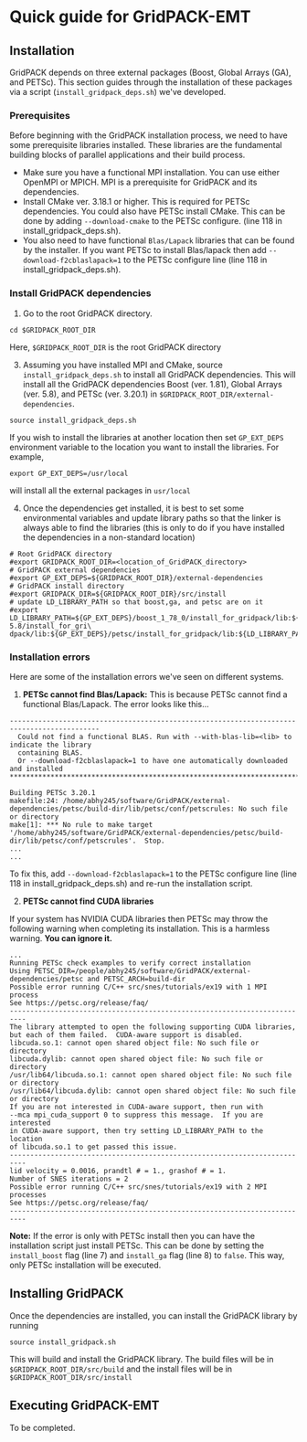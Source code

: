 # Quick guide for GridPACK-EMT
## Installation
GridPACK depends on three external packages (Boost, Global Arrays (GA), and PETSc). This section guides through the installation of these packages via a script (`install_gridpack_deps.sh`) we've developed.

### Prerequisites
Before beginning with the GridPACK installation process, we need to have some prerequisite libraries installed. These libraries are the fundamental building blocks of parallel applications and their build process.  

- Make sure you have a functional MPI installation. You can use either OpenMPI or MPICH. MPI is a prerequisite for GridPACK and its dependencies.
- Install CMake ver. 3.18.1 or higher. This is required for PETSc dependencies. You could also have PETSc install CMake. This can be done by adding `--download-cmake` to the PETSc configure. (line 118 in install_gridpack_deps.sh).
- You also need to have functional `Blas/Lapack` libraries that can be found by the installer. If you want PETSc to install Blas/lapack then add `--download-f2cblaslapack=1` to the PETSc configure line (line 118 in install_gridpack_deps.sh).

### Install GridPACK dependencies
1. Go to the root GridPACK directory.
```
cd $GRIDPACK_ROOT_DIR
```
Here, `$GRIDPACK_ROOT_DIR` is the root GridPACK directory


3. Assuming you have installed MPI and CMake, source `install_gridpack_deps.sh` to install all GridPACK dependencies. This will install all the GridPACK dependencies Boost (ver. 1.81), Global Arrays (ver. 5.8), and PETSc (ver. 3.20.1) in `$GRIDPACK_ROOT_DIR/external-dependencies`.
```
source install_gridpack_deps.sh
```

If you wish to install the libraries at another location then set `GP_EXT_DEPS` environment variable to the location you want to install the libraries. For example,
```
export GP_EXT_DEPS=/usr/local
```
will install all the external packages in `usr/local`

4. Once the dependencies get installed, it is best to set some environmental variables and update library paths so that the linker is always able to find the libraries (this is only to do if you have installed the dependencies in a non-standard location)
```
# Root GridPACK directory                                                                                        
#export GRIDPACK_ROOT_DIR=<location_of_GridPACK_directory>                      
# GridPACK external dependencies                                                                            
#export GP_EXT_DEPS=${GRIDPACK_ROOT_DIR}/external-dependencies                                                     
# GridPACK install directory                                                                                       
#export GRIDPACK_DIR=${GRIDPACK_ROOT_DIR}/src/install                                                              
# update LD_LIBRARY_PATH so that boost,ga, and petsc are on it                                                     
#export LD_LIBRARY_PATH=${GP_EXT_DEPS}/boost_1_78_0/install_for_gridpack/lib:${GP_EXT_DEPS}/ga-5.8/install_for_gri\
dpack/lib:${GP_EXT_DEPS}/petsc/install_for_gridpack/lib:${LD_LIBRARY_PATH}
```
### Installation errors
Here are some of the installation errors we've seen on different systems.
1. <b>PETSc cannot find Blas/Lapack:</b> This is because PETSc cannot find a functional Blas/Lapack. The error looks like this...
```
--------------------------------------------------------------------------------------------
  Could not find a functional BLAS. Run with --with-blas-lib=<lib> to indicate the library
  containing BLAS.
  Or --download-f2cblaslapack=1 to have one automatically downloaded and installed
*********************************************************************************************

Building PETSc 3.20.1
makefile:24: /home/abhy245/software/GridPACK/external-dependencies/petsc/build-dir/lib/petsc/conf/petscrules: No such file or directory
make[1]: *** No rule to make target '/home/abhy245/software/GridPACK/external-dependencies/petsc/build-dir/lib/petsc/conf/petscrules'.  Stop.
...
...
```
To fix this, add `--download-f2cblaslapack=1` to the PETSc configure line (line 118 in install_gridpack_deps.sh) and re-run the installation script.

2. <b>PETSc cannot find CUDA libraries</b>

If your system has NVIDIA CUDA libraries then PETSc may throw the following warning when completing its installation. This is a harmless warning. <b> You can ignore it. </b>

```
...
Running PETSc check examples to verify correct installation
Using PETSC_DIR=/people/abhy245/software/GridPACK/external-dependencies/petsc and PETSC_ARCH=build-dir
Possible error running C/C++ src/snes/tutorials/ex19 with 1 MPI process
See https://petsc.org/release/faq/
--------------------------------------------------------------------------
The library attempted to open the following supporting CUDA libraries,
but each of them failed.  CUDA-aware support is disabled.
libcuda.so.1: cannot open shared object file: No such file or directory
libcuda.dylib: cannot open shared object file: No such file or directory
/usr/lib64/libcuda.so.1: cannot open shared object file: No such file or directory
/usr/lib64/libcuda.dylib: cannot open shared object file: No such file or directory
If you are not interested in CUDA-aware support, then run with
--mca mpi_cuda_support 0 to suppress this message.  If you are interested
in CUDA-aware support, then try setting LD_LIBRARY_PATH to the location
of libcuda.so.1 to get passed this issue.
--------------------------------------------------------------------------
lid velocity = 0.0016, prandtl # = 1., grashof # = 1.
Number of SNES iterations = 2
Possible error running C/C++ src/snes/tutorials/ex19 with 2 MPI processes
See https://petsc.org/release/faq/
--------------------------------------------------------------------------
```

<b>Note:</b> If the error is only with PETSc install then you can have the installation script just install PETSc. This can be done by setting the `install_boost` flag (line 7) and `install_ga` flag (line 8) to `false`. This way, only PETSc installation will be executed.

## Installing GridPACK
Once the dependencies are installed, you can install the GridPACK library by running
```
source install_gridpack.sh
```
This will build and install the GridPACK library. The build files will be in `$GRIDPACK_ROOT_DIR/src/build` and the install files will be in `$GRIDPACK_ROOT_DIR/src/install`

## Executing GridPACK-EMT
To be completed.

